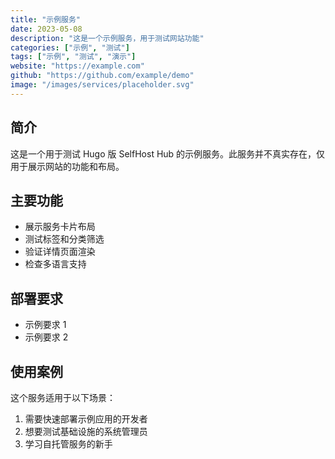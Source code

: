 ```yaml
---
title: "示例服务"
date: 2023-05-08
description: "这是一个示例服务，用于测试网站功能"
categories: ["示例", "测试"]
tags: ["示例", "测试", "演示"]
website: "https://example.com"
github: "https://github.com/example/demo"
image: "/images/services/placeholder.svg"
---
```


## 简介

这是一个用于测试 Hugo 版 SelfHost Hub 的示例服务。此服务并不真实存在，仅用于展示网站的功能和布局。

## 主要功能

- 展示服务卡片布局
- 测试标签和分类筛选
- 验证详情页面渲染
- 检查多语言支持

## 部署要求

- 示例要求 1
- 示例要求 2

## 使用案例

这个服务适用于以下场景：

1. 需要快速部署示例应用的开发者
2. 想要测试基础设施的系统管理员
3. 学习自托管服务的新手 